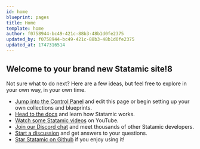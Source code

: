 ```yaml
---
id: home
blueprint: pages
title: Home
template: home
author: f0758944-bc49-421c-88b3-48b1d0fe2375
updated_by: f0758944-bc49-421c-88b3-48b1d0fe2375
updated_at: 1747316514
---
```

## Welcome to your brand new Statamic site!8

Not sure what to do next? Here are a few ideas, but feel free to explore in your own way, in your own time.

- [Jump into the Control Panel](/cp) and edit this page or begin setting up your own collections and blueprints.
- [Head to the docs](https://statamic.dev) and learn how Statamic works.
- [Watch some Statamic videos](https://youtube.com/statamic) on YouTube.
- [Join our Discord chat](https://statamic.com/discord) and meet thousands of other Statamic developers.
- [Start a discussion](https://github.com/statamic/cms/discussions) and get answers to your questions.
- [Star Statamic on Github](https://github.com/statamic/cms) if you enjoy using it!